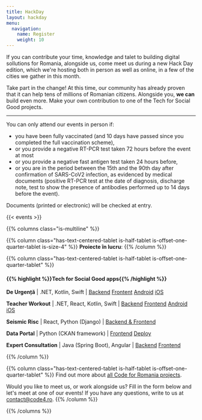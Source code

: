 ```yaml
---
title: HackDay
layout: hackday
menu:
  navigation:
    name: Register
    weight: 10
---
```


If you can contribute your time, knowledge and talet to building digital sollutions for Romania, alongside us, come meet us during a new Hack Day edition, which we're hosting both in person as well as online, in a few of the cities we gather in this month. 

Take part in the change! At this time, our community has already proven that it can help tens of millions of Romanian citizens. Alongside you, **we can** build even more. Make your own contribution to one of the Tech for Social Good projects. 

---

You can only attend our events in person if:

* you have been fully vaccinated (and 10 days have passed since you completed the full vaccination scheme),
* or you provide a negative RT-PCR test taken 72 hours before the event at most 
* or you provide a negative fast antigen test taken 24 hours before,
* or you are in the period between the 15th and the 90th day after confirmation of SARS-CoV2 infection, as evidenced by medical documents (positive RT-PCR test at the date of diagnosis, discharge note, test to show the presence of antibodies performed up to 14 days before the event).

Documents (printed or electronic) will be checked at entry.

{{< events >}}

{{% columns class="is-multiline" %}}

{{% column class="has-text-centered-tablet is-half-tablet is-offset-one-quarter-tablet is-size-4" %}}
**Proiecte în lucru**:
{{% /column %}}


{{% column class="has-text-centered-tablet is-half-tablet is-offset-one-quarter-tablet" %}}
#### {{% highlight %}}Tech for Social Good apps{{% /highlight %}}

**De Urgență** | .NET, Kotlin, Swift | [Backend](http://github.com/code4romania/de-urgenta-backend) [Frontent](https://github.com/code4romania/de-urgenta-client) [Android](https://github.com/code4romania/de-urgenta-android) [iOS](https://github.com/code4romania/de-urgenta-ios)

**Teacher Workout** | .NET, React, Kotlin, Swift | [Backend](https://github.com/code4romania/teacher-workout-backend/) [Frontend](https://github.com/code4romania/teacher-workout-client/) [Android](https://github.com/code4romania/teacher-workout-android/) [iOS](https://github.com/code4romania/teacher-workout-ios)

**Seismic Risc** | React, Python (Django) | [Backend & Frontend](https://github.com/code4romania/seismic-risc)

**Data Portal** | Python (CKAN framework) | [Frontend](https://github.com/code4romania/ckanext-dataportaltheme) [Deploy](https://github.com/code4romania/data-portal/)

**Expert Consultation** | Java (Spring Boot), Angular | [Backend](https://github.com/code4romania/expert-consultation-api) [Frontend](https://github.com/code4romania/expert-consultation-client)

{{% /column %}}

{{% column class="has-text-centered-tablet is-half-tablet is-offset-one-quarter-tablet" %}}
Find out more about [all Code for Romania projects](https://code4.ro/ro/putem).

Would you like to meet us, or work alongside us? Fill in the form below and let's meet at one of our events! If you have any questions, write to us at [contact@code4.ro](mailto:contact@code4.ro).
{{% /column %}}

{{% /columns %}}
